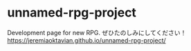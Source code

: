 # unnamed-rpg-project
Development page for new RPG. 
ぜひたのしみにしてください！
https://jeremiaoktavian.github.io/unnamed-rpg-project/
